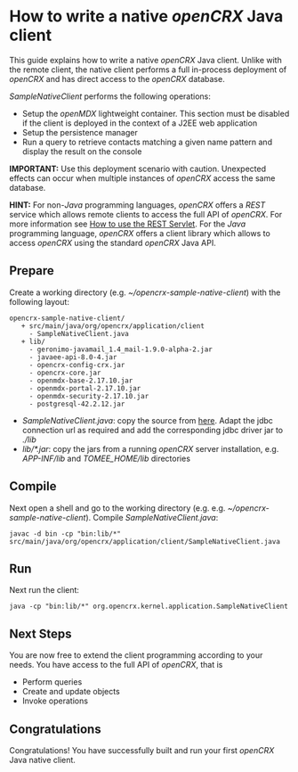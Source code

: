 # How to write a native _openCRX_ Java client #

This guide explains how to write a native _openCRX_ Java client. Unlike with the remote client,
the native client performs a full in-process deployment of _openCRX_ and has direct access
to the _openCRX_ database.

_SampleNativeClient_ performs the following operations:

* Setup the _openMDX_ lightweight container. This section must be disabled if the client is deployed in the
  context of a J2EE web application
* Setup the persistence manager
* Run a query to retrieve contacts matching a given name pattern and display the result on the console

__IMPORTANT:__ Use this deployment scenario with caution. Unexpected effects can occur when
multiple instances of _openCRX_ access the same database.

__HINT:__ For non-_Java_ programming languages, _openCRX_ offers a _REST_ service which allows remote clients to 
access the full API of _openCRX_. For more information see [How to use the REST Servlet](Sdk/Rest.md). 
For the _Java_ programming language, _openCRX_ offers a client library which allows to access _openCRX_  using 
the standard _openCRX_ Java API.

## Prepare ##

Create a working directory (e.g. _~/opencrx-sample-native-client_) with the following layout:

```
opencrx-sample-native-client/
   + src/main/java/org/opencrx/application/client
     - SampleNativeClient.java
   + lib/
     - geronimo-javamail_1.4_mail-1.9.0-alpha-2.jar
     - javaee-api-8.0-4.jar
     - opencrx-config-crx.jar
     - opencrx-core.jar
     - openmdx-base-2.17.10.jar
     - openmdx-portal-2.17.10.jar
     - openmdx-security-2.17.10.jar
     - postgresql-42.2.12.jar
```

* _SampleNativeClient.java_: copy the source from [here](https://github.com/opencrx/opencrx/tree/master/core/src/sample/java/org/opencrx/application/client/). Adapt
  the jdbc connection url as required and add the corresponding jdbc driver jar to _./lib_
* _lib/*.jar_: copy the jars from a running _openCRX_ server installation, e.g. _APP-INF/lib_ and _TOMEE\_HOME/lib_ directories

## Compile ##

Next open a shell and go to the working directory (e.g. e.g. _~/opencrx-sample-native-client_). Compile
_SampleNativeClient.java_:

```
javac -d bin -cp "bin:lib/*" src/main/java/org/opencrx/application/client/SampleNativeClient.java
```

## Run ##
Next run the client:

```
java -cp "bin:lib/*" org.opencrx.kernel.application.SampleNativeClient
```

## Next Steps ##
You are now free to extend the client programming according to your needs. You have access to the
full API of _openCRX_, that is

* Perform queries
* Create and update objects
* Invoke operations

## Congratulations ##
Congratulations! You have successfully built and run your first _openCRX_ Java native client.
